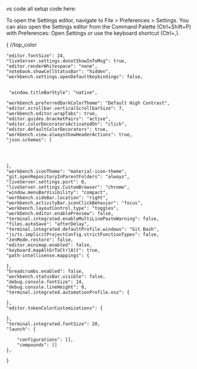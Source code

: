 vs code all setup code here:

To open the Settings editor, navigate to File > Preferences > Settings. You can also open the Settings editor from the Command Palette (Ctrl+Shift+P) with Preferences: Open Settings or use the keyboard shortcut (Ctrl+,).


   
{
     //top_color
    
    
    
    
    
    "editor.fontSize": 24,
    "liveServer.settings.donotShowInfoMsg": true,
    "editor.renderWhitespace": "none",
    "notebook.showCellStatusBar": "hidden",
    "workbench.settings.openDefaultKeybindings": false,
    

     "window.titleBarStyle": "native",

    "workbench.preferredDarkColorTheme": "Default High Contrast",
    "editor.scrollbar.verticalScrollbarSize": 7,
    "workbench.editor.wrapTabs": true,
    "editor.guides.bracketPairs": "active",
    "editor.colorDecoratorsActivatedOn": "click",
    "editor.defaultColorDecorators": true,
    "workbench.view.alwaysShowHeaderActions": true,
    "json.schemas": [
        
    
    

    ],
    "workbench.iconTheme": "material-icon-theme",
    "git.openRepositoryInParentFolders": "always",
    "liveServer.settings.port": 0,
    "liveServer.settings.CustomBrowser": "chrome",
    "window.menuBarVisibility": "compact",
    "workbench.sideBar.location": "right",
    "workbench.activityBar.iconClickBehavior": "focus",
    "workbench.layoutControl.type": "toggles",
    "workbench.editor.enablePreview": false,
    "terminal.integrated.enableMultiLinePasteWarning": false,
    "files.autoSave": "afterDelay",
    "terminal.integrated.defaultProfile.windows": "Git Bash",
    "js/ts.implicitProjectConfig.strictFunctionTypes": false,
    "zenMode.restore": false,
    "editor.minimap.enabled": false,
    "keyboard.mapAltGrToCtrlAlt": true,
    "path-intellisense.mappings": {
    
    },
    "breadcrumbs.enabled": false,
    "workbench.statusBar.visible": false,
    "debug.console.fontSize": 14,
    "debug.console.lineHeight": 0,
    "terminal.integrated.automationProfile.osx": {

    },
    "editor.tokenColorCustomizations": {

    },
    "terminal.integrated.fontSize": 20,
    "launch": {
        
        "configurations": [],
        "compounds": []
    },
    
    }
